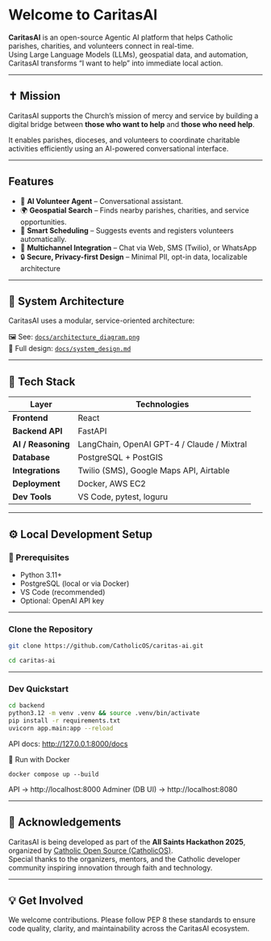 # Welcome to CaritasAI


**CaritasAI** is an open-source Agentic AI platform that helps Catholic parishes, charities, and volunteers connect in real-time.  
Using Large Language Models (LLMs), geospatial data, and automation, CaritasAI transforms “I want to help” into immediate local action.

---

## ✝️ Mission
CaritasAI supports the Church’s mission of mercy and service by building a digital bridge between **those who want to help** and **those who need help**.  

It enables parishes, dioceses, and volunteers to coordinate charitable activities efficiently using an AI-powered conversational interface.

---

## Features
- 🤖 **AI Volunteer Agent** – Conversational assistant.
- 🌍 **Geospatial Search** – Finds nearby parishes, charities, and service opportunities.
- 📅 **Smart Scheduling** – Suggests events and registers volunteers automatically. 
- 💬 **Multichannel Integration** – Chat via Web, SMS (Twilio), or WhatsApp  
- 🔒 **Secure, Privacy-first Design** – Minimal PII, opt-in data, localizable architecture  

---

## 🧠 System Architecture
CaritasAI uses a modular, service-oriented architecture:

🖼️ See: [`docs/architecture_diagram.png`](docs/architecture_diagram.png)  
📘 Full design: [`docs/system_design.md`](docs/system_design.md)

---

## 🧰 Tech Stack

| Layer | Technologies |
|--------|---------------|
| **Frontend** | React |
| **Backend API** | FastAPI |
| **AI / Reasoning** | LangChain, OpenAI GPT-4 / Claude / Mixtral |
| **Database** | PostgreSQL + PostGIS |
| **Integrations** | Twilio (SMS), Google Maps API, Airtable |
| **Deployment** | Docker, AWS EC2  |
| **Dev Tools** | VS Code, pytest, loguru |

---


## ⚙️ Local Development Setup

### 🧩 Prerequisites
- Python 3.11+
- PostgreSQL (local or via Docker)
- VS Code (recommended)
- Optional: OpenAI API key
---
 
### Clone the Repository
```bash
git clone https://github.com/CatholicOS/caritas-ai.git

cd caritas-ai
```
---

###  Dev Quickstart
```bash
cd backend
python3.12 -m venv .venv && source .venv/bin/activate
pip install -r requirements.txt
uvicorn app.main:app --reload
```
API docs: http://127.0.0.1:8000/docs

🐳 Run with Docker
```
docker compose up --build
```
API → http://localhost:8000
Adminer (DB UI) → http://localhost:8080

---

## 🙏 Acknowledgements
CaritasAI is being developed as part of the **All Saints Hackathon 2025**, organized by [Catholic Open Source (CatholicOS)](https://github.com/CatholicOS).  
Special thanks to the organizers, mentors, and the Catholic developer community inspiring innovation through faith and technology.

---
## 💡 Get Involved
We welcome contributions.
Please follow PEP 8 these standards to ensure code quality, clarity, and maintainability across the CaritasAI ecosystem.







